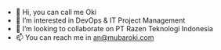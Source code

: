- 👋 Hi, you can call me Oki
- 👀 I’m interested in DevOps & IT Project Management
- 💞️ I’m looking to collaborate on PT Razen Teknologi Indonesia
- 📫 You can reach me in an@mubaroki.com

<!---
mubaroki/mubaroki is a ✨ special ✨ repository because its `README.md` (this file) appears on your GitHub profile.
You can click the Preview link to take a look at your changes.
--->
